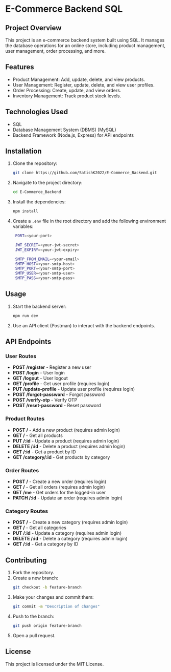 # E-Commerce Backend SQL

## Project Overview

This project is an e-commerce backend system built using SQL. It manages the database operations for an online store, including product management, user management, order processing, and more.

## Features

- Product Management: Add, update, delete, and view products.
- User Management: Register, update, delete, and view user profiles.
- Order Processing: Create, update, and view orders.
- Inventory Management: Track product stock levels.

## Technologies Used

- SQL
- Database Management System (DBMS) (MySQL)
- Backend Framework (Node.js, Express) for API endpoints

## Installation

1. Clone the repository:
   ```bash
   git clone https://github.com/SatishK2022/E-Commerce_Backend.git
   ```
2. Navigate to the project directory:

   ```bash
   cd E-Commerce_Backend
   ```

3. Install the dependencies:

   ```bash
   npm install
   ```

4. Create a `.env` file in the root directory and add the following environment variables:

   ```bash
    PORT=<your-port>

    JWT_SECRET=<your-jwt-secret>
    JWT_EXPIRY=<your-jwt-expiry>

    SMTP_FROM_EMAIL=<your-email>
    SMTP_HOST=<your-smtp-host>
    SMTP_PORT=<your-smtp-port>
    SMTP_USER=<your-smtp-user>
    SMTP_PASS=<your-smtp-pass>
   ```

## Usage

1. Start the backend server:
   ```bash
   npm run dev
   ```
2. Use an API client (Postman) to interact with the backend endpoints.

## API Endpoints

### User Routes
- **POST /register** - Register a new user
- **POST /login** - User login
- **GET /logout** - User logout
- **GET /profile** - Get user profile (requires login)
- **PUT /update-profile** - Update user profile (requires login)
- **POST /forgot-password** - Forgot password
- **POST /verify-otp** - Verify OTP
- **POST /reset-password** - Reset password

### Product Routes
- **POST /** - Add a new product (requires admin login)
- **GET /** - Get all products
- **PUT /:id** - Update a product (requires admin login)
- **DELETE /:id** - Delete a product (requires admin login)
- **GET /:id** - Get a product by ID
- **GET /category/:id** - Get products by category

### Order Routes
- **POST /** - Create a new order (requires login)
- **GET /** - Get all orders (requires admin login)
- **GET /me** - Get orders for the logged-in user
- **PATCH /:id** - Update an order (requires admin login)

### Category Routes
- **POST /** - Create a new category (requires admin login)
- **GET /** - Get all categories
- **PUT /:id** - Update a category (requires admin login)
- **DELETE /:id** - Delete a category (requires admin login)
- **GET /:id** - Get a category by ID

## Contributing

1. Fork the repository.
2. Create a new branch:
   ```bash
   git checkout -b feature-branch
   ```
3. Make your changes and commit them:
   ```bash
   git commit -m "Description of changes"
   ```
4. Push to the branch:
   ```bash
   git push origin feature-branch
   ```
5. Open a pull request.

## License

This project is licensed under the MIT License.
